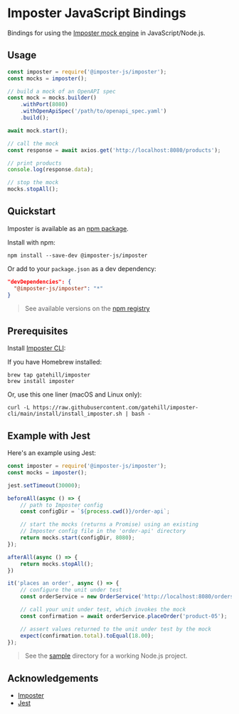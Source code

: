 Imposter JavaScript Bindings
============================

Bindings for using the [Imposter mock engine](https://github.com/outofcoffee/imposter/) in JavaScript/Node.js.

## Usage

```js
const imposter = require('@imposter-js/imposter');
const mocks = imposter();

// build a mock of an OpenAPI spec
const mock = mocks.builder()
    .withPort(8080)
    .withOpenApiSpec('/path/to/openapi_spec.yaml')
    .build();

await mock.start();

// call the mock
const response = await axios.get('http://localhost:8080/products');

// print products
console.log(response.data);

// stop the mock
mocks.stopAll();
```

## Quickstart

Imposter is available as an [npm package](https://www.npmjs.com/package/@imposter-js/imposter).

Install with npm:

    npm install --save-dev @imposter-js/imposter

Or add to your `package.json` as a dev dependency:

```json
"devDependencies": {
  "@imposter-js/imposter": "*"
}
```

> See available versions on the [npm registry](https://www.npmjs.com/package/@imposter-js/imposter?activeTab=versions)

## Prerequisites

Install [Imposter CLI](https://github.com/gatehill/imposter-cli):

If you have Homebrew installed:

```shell
brew tap gatehill/imposter
brew install imposter
```

Or, use this one liner (macOS and Linux only):

```shell
curl -L https://raw.githubusercontent.com/gatehill/imposter-cli/main/install/install_imposter.sh | bash -
```

## Example with Jest

Here's an example using Jest:

```js
const imposter = require('@imposter-js/imposter');
const mocks = imposter();

jest.setTimeout(30000);

beforeAll(async () => {
    // path to Imposter config
    const configDir = `${process.cwd()}/order-api`;

    // start the mocks (returns a Promise) using an existing
    // Imposter config file in the 'order-api' directory
    return mocks.start(configDir, 8080);
});

afterAll(async () => {
    return mocks.stopAll();
})

it('places an order', async () => {
    // configure the unit under test
    const orderService = new OrderService('http://localhost:8080/orders');

    // call your unit under test, which invokes the mock
    const confirmation = await orderService.placeOrder('product-05');

    // assert values returned to the unit under test by the mock
    expect(confirmation.total).toEqual(18.00);
});
```

> See the [sample](./sample) directory for a working Node.js project.

## Acknowledgements

- [Imposter](https://github.com/outofcoffee/imposter)
- [Jest](https://jestjs.io/)
